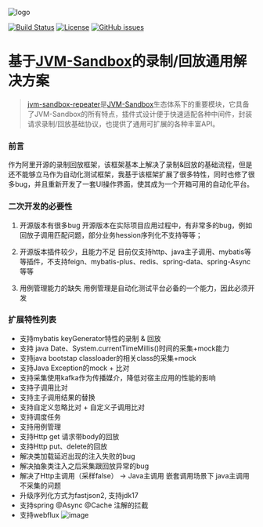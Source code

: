 ![logo](https://github.com/alibaba/jvm-sandbox-repeater/releases/download/v1.0.0/repeater-logo.png)

[![Build Status](https://travis-ci.org/alibaba/jvm-sandbox-repeater.svg?branch=master)](https://travis-ci.org/alibaba/jvm-sandbox-repeater)
[![License](https://img.shields.io/badge/license-Apache%202-4EB1BA.svg)](https://www.apache.org/licenses/LICENSE-2.0.html)
[![GitHub issues](https://img.shields.io/github/issues/alibaba/jvm-sandbox-repeater.svg)](https://github.com/alibaba/jvm-sandbox-repeater/issues)

# 基于[JVM-Sandbox](https://github.com/alibaba/JVM-Sandbox)的录制/回放通用解决方案

> [jvm-sandbox-repeater](https://github.com/alibaba/jvm-sandbox-repeater)是[JVM-Sandbox](https://github.com/alibaba/JVM-Sandbox)生态体系下的重要模块，它具备了JVM-Sandbox的所有特点，插件式设计便于快速适配各种中间件，封装请求录制/回放基础协议，也提供了通用可扩展的各种丰富API。

### 前言
作为阿里开源的录制回放框架，该框架基本上解决了录制&回放的基础流程，但是还不能够立马作为自动化测试框架，我基于该框架扩展了很多特性，同时也修了很多bug，并且重新开发了一套UI操作界面，使其成为一个开箱可用的自动化平台。

### 二次开发的必要性
1. 开源版本有很多bug
开源版本在实际项目应用过程中，有非常多的bug，例如回放子调用匹配问题，部分业务hession序列化不支持等等；

2. 开源版本插件较少，且能力不足
目前仅支持http、java主子调用、mybatis等等插件，不支持feign、mybatis-plus、redis、spring-data、spring-Async等等

3. 用例管理能力的缺失
用例管理是自动化测试平台必备的一个能力，因此必须开发

### 扩展特性列表
- 支持mybatis keyGenerator特性的录制 & 回放
- 支持 java Date、System.currentTimeMillis()时间的采集+mock能力
- 支持java bootstap classloader的相关class的采集+mock
- 支持Java Exception的mock + 比对
- 支持采集使用kafka作为传播媒介，降低对宿主应用的性能的影响
- 支持子调用比对
- 支持主子调用结果的替换
- 支持自定义忽略比对 +  自定义子调用比对
- 支持调度任务
- 支持用例管理
- 支持Http get 请求带body的回放
- 支持Http put、delete的回放
- 解决类加载延迟出现的注入失败的bug
- 解决抽象类注入之后采集跟回放异常的bug
- 解决了Http主调用（采样false） -> Java主调用 嵌套调用场景下 java主调用不采集的问题
- 升级序列化方式为fastjson2, 支持jdk17
- 支持spring @Async @Cache 注解的拦截
- 支持webflux
![image](https://github.com/penghu2/sandbox-repeater/assets/10905318/60edf4a3-340f-4fa6-8a2e-80bbbe8a6ca9)

